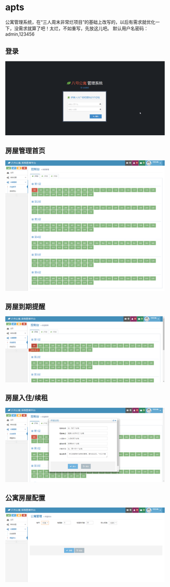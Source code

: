 # apts
公寓管理系统，在“三人周末非常烂项目”的基础上改写的，以后有需求就优化一下，没需求就算了吧！太烂，不如重写，先放这儿吧。
默认用户名密码：admin,123456

## 登录
![8login](/Doc/8login.png)

## 房屋管理首页
![8m1](/Doc/8m1.png)

## 房屋到期提醒
![8m2](/Doc/8m2.png)

## 房屋入住/续租
![8m3](/Doc/8m3.png)

## 公寓房屋配置
![8a1](/Doc/8a1.png)

